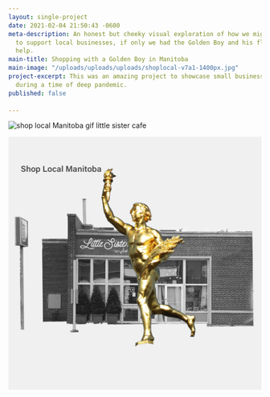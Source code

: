 ```yaml
---
layout: single-project
date: 2021-02-04 21:50:43 -0600
meta-description: An honest but cheeky visual exploration of how we might be able
  to support local businesses, if only we had the Golden Boy and his fleet. feet to
  help.
main-title: Shopping with a Golden Boy in Manitoba
main-image: "/uploads/uploads/uploads/shoplocal-v7a1-1400px.jpg"
project-excerpt: This was an amazing project to showcase small businesses and organizations
  during a time of deep pandemic.
published: false

---
```

![shop local Manitoba gif little sister cafe ](/uploads/uploads/uploads/shop-local-manitoba-boardman-1080-animation.gif "Shop Local Manitoba")

![shop local Manitoba golden boy in front of little sister](/uploads/uploads/uploads/shop-local-manitoba-boardman-1080-still1.jpeg "Shop Local Manitoba")